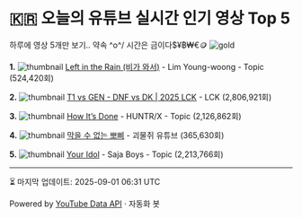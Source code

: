 # 🇰🇷 오늘의 유튜브 실시간 인기 영상 Top 5

하루에 영상 5개만 보기.. 약속 \^o^/ 
시간은 금이다$¥฿₩€🪙
![gold](https://media.tenor.com/your-gif-id.gif)


**1.** ![thumbnail](https://i.ytimg.com/vi/dByCPcKMzp0/default.jpg)
[Left in the Rain (비가 와서)](https://youtube.com/watch?v=dByCPcKMzp0) - Lim Young-woong - Topic (524,420회)

**2.** ![thumbnail](https://i.ytimg.com/vi/5NYwKQiMdBY/default.jpg)
[T1 vs GEN - DNF vs DK | 2025 LCK](https://youtube.com/watch?v=5NYwKQiMdBY) - LCK (2,806,921회)

**3.** ![thumbnail](https://i.ytimg.com/vi/6zXNNPS7sPo/default.jpg)
[How It’s Done](https://youtube.com/watch?v=6zXNNPS7sPo) - HUNTR/X - Topic (2,126,862회)

**4.** ![thumbnail](https://i.ytimg.com/vi/xefIseIis4I/default.jpg)
[막을 수 없는 뽀삐](https://youtube.com/watch?v=xefIseIis4I) - 괴물쥐 유튜브 (365,630회)

**5.** ![thumbnail](https://i.ytimg.com/vi/Ytmcwjf2amw/default.jpg)
[Your Idol](https://youtube.com/watch?v=Ytmcwjf2amw) - Saja Boys - Topic (2,213,766회)


---
⏳ 마지막 업데이트: 2025-09-01 06:31 UTC

Powered by [YouTube Data API](https://developers.google.com/youtube/v3/docs/videos/list) · 자동화 봇